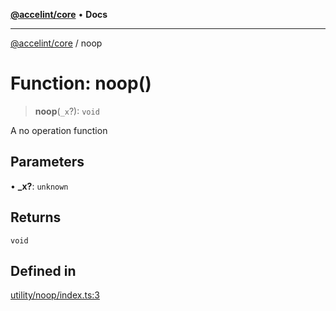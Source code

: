 [**@accelint/core**](../README.md) • **Docs**

***

[@accelint/core](../README.md) / noop

# Function: noop()

> **noop**(`_x`?): `void`

A no operation function

## Parameters

• **\_x?**: `unknown`

## Returns

`void`

## Defined in

[utility/noop/index.ts:3](https://github.com/gohypergiant/standard-toolkit/blob/7f574e64e57e697a3e2daabb1b78393aca67cb22/packages/core/src/utility/noop/index.ts#L3)
